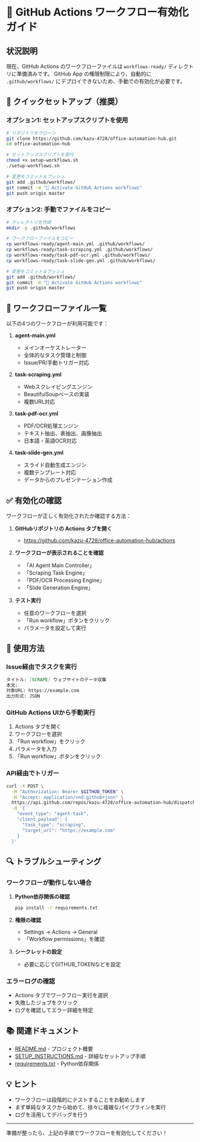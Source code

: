 # 🔧 GitHub Actions ワークフロー有効化ガイド

## 状況説明

現在、GitHub Actions のワークフローファイルは `workflows-ready/` ディレクトリに準備済みです。
GitHub App の権限制限により、自動的に `.github/workflows/` にデプロイできないため、手動での有効化が必要です。

## 🚀 クイックセットアップ（推奨）

### オプション1: セットアップスクリプトを使用

```bash
# リポジトリをクローン
git clone https://github.com/kazu-4728/office-automation-hub.git
cd office-automation-hub

# セットアップスクリプトを実行
chmod +x setup-workflows.sh
./setup-workflows.sh

# 変更をコミット＆プッシュ
git add .github/workflows/
git commit -m "🚀 Activate GitHub Actions workflows"
git push origin master
```

### オプション2: 手動でファイルをコピー

```bash
# ディレクトリを作成
mkdir -p .github/workflows

# ワークフローファイルをコピー
cp workflows-ready/agent-main.yml .github/workflows/
cp workflows-ready/task-scraping.yml .github/workflows/
cp workflows-ready/task-pdf-ocr.yml .github/workflows/
cp workflows-ready/task-slide-gen.yml .github/workflows/

# 変更をコミット＆プッシュ
git add .github/workflows/
git commit -m "🚀 Activate GitHub Actions workflows"
git push origin master
```

## 📝 ワークフローファイル一覧

以下の4つのワークフローが利用可能です：

1. **agent-main.yml**
   - メインオーケストレーター
   - 全体的なタスク管理と制御
   - Issue/PR/手動トリガー対応

2. **task-scraping.yml**
   - Webスクレイピングエンジン
   - BeautifulSoupベースの実装
   - 複数URL対応

3. **task-pdf-ocr.yml**
   - PDF/OCR処理エンジン
   - テキスト抽出、表抽出、画像抽出
   - 日本語・英語OCR対応

4. **task-slide-gen.yml**
   - スライド自動生成エンジン
   - 複数テンプレート対応
   - データからのプレゼンテーション作成

## ✅ 有効化の確認

ワークフローが正しく有効化されたか確認する方法：

1. **GitHubリポジトリの Actions タブを開く**
   - https://github.com/kazu-4728/office-automation-hub/actions

2. **ワークフローが表示されることを確認**
   - 「AI Agent Main Controller」
   - 「Scraping Task Engine」
   - 「PDF/OCR Processing Engine」
   - 「Slide Generation Engine」

3. **テスト実行**
   - 任意のワークフローを選択
   - 「Run workflow」ボタンをクリック
   - パラメータを設定して実行

## 🎯 使用方法

### Issue経由でタスクを実行

```markdown
タイトル: [SCRAPE] ウェブサイトのデータ収集
本文: 
対象URL: https://example.com
出力形式: JSON
```

### GitHub Actions UIから手動実行

1. Actions タブを開く
2. ワークフローを選択
3. 「Run workflow」をクリック
4. パラメータを入力
5. 「Run workflow」ボタンをクリック

### API経由でトリガー

```bash
curl -X POST \
  -H "Authorization: Bearer $GITHUB_TOKEN" \
  -H "Accept: application/vnd.github+json" \
  https://api.github.com/repos/kazu-4728/office-automation-hub/dispatches \
  -d '{
    "event_type": "agent-task",
    "client_payload": {
      "task_type": "scraping",
      "target_url": "https://example.com"
    }
  }'
```

## 🔍 トラブルシューティング

### ワークフローが動作しない場合

1. **Python依存関係の確認**
   ```bash
   pip install -r requirements.txt
   ```

2. **権限の確認**
   - Settings → Actions → General
   - 「Workflow permissions」を確認

3. **シークレットの設定**
   - 必要に応じてGITHUB_TOKENなどを設定

### エラーログの確認

- Actions タブでワークフロー実行を選択
- 失敗したジョブをクリック
- ログを確認してエラー詳細を特定

## 📚 関連ドキュメント

- [README.md](README.md) - プロジェクト概要
- [SETUP_INSTRUCTIONS.md](SETUP_INSTRUCTIONS.md) - 詳細なセットアップ手順
- [requirements.txt](requirements.txt) - Python依存関係

## 💡 ヒント

- ワークフローは段階的にテストすることをお勧めします
- まず単純なタスクから始めて、徐々に複雑なパイプラインを実行
- ログを活用してデバッグを行う

---

準備が整ったら、上記の手順でワークフローを有効化してください！